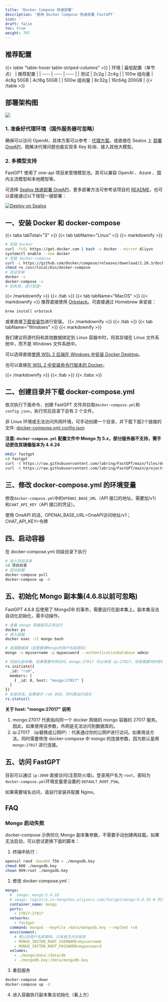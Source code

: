 ```yaml
---
title: 'Docker Compose 快速部署'
description: '使用 Docker Compose 快速部署 FastGPT'
icon: ''
draft: false
toc: true
weight: 707
---
```


## 推荐配置

{{< table "table-hover table-striped-columns" >}}
| 环境 | 最低配置（单节点） | 推荐配置 |
| ---- | ---- | ---- |
| 测试 | 2c2g  | 2c4g |
| 100w 组向量 | 4c8g 50GB | 4c16g 50GB |
| 500w 组向量 | 8c32g | 16c64g 200GB |
{{< /table >}}

## 部署架构图

![](/imgs/sealos-fastgpt.webp)


### 1. 准备好代理环境（国外服务器可忽略）

确保可以访问 OpenAI，具体方案可以参考：[代理方案](/docs/development/proxy/)。或直接在 Sealos 上 [部署 OneAPI](/docs/development/one-api)，既解决代理问题也能实现多 Key 轮询、接入其他大模型。

### 2. 多模型支持

FastGPT 使用了 one-api 项目来管理模型池，其可以兼容 OpenAI 、Azure 、国内主流模型和本地模型等。

可选择 [Sealos 快速部署 OneAPI](/docs/development/one-api)，更多部署方法可参考该项目的 [README](https://github.com/songquanpeng/one-api)，也可以直接通过以下按钮一键部署：

<a href="https://template.cloud.sealos.io/deploy?templateName=one-api" rel="external" target="_blank"><img src="https://cdn.jsdelivr.us/gh/labring-actions/templates@main/Deploy-on-Sealos.svg" alt="Deploy on Sealos"/></a>

## 一、安装 Docker 和 docker-compose

{{< tabs tabTotal="3" >}}
{{< tab tabName="Linux" >}}
{{< markdownify >}}

```bash
# 安装 Docker
curl -fsSL https://get.docker.com | bash -s docker --mirror Aliyun
systemctl enable --now docker
# 安装 docker-compose
curl -L https://github.com/docker/compose/releases/download/2.20.3/docker-compose-`uname -s`-`uname -m` -o /usr/local/bin/docker-compose
chmod +x /usr/local/bin/docker-compose
# 验证安装
docker -v
docker-compose -v
# 如失效，自行百度~
```

{{< /markdownify >}}
{{< /tab >}}
{{< tab tabName="MacOS" >}}
{{< markdownify >}}
推荐直接使用 [Orbstack](https://orbstack.dev/)。可直接通过 Homebrew 来安装：

```bash
brew install orbstack
```

或者直接[下载安装包](https://orbstack.dev/download)进行安装。
{{< /markdownify >}}
{{< /tab >}}
{{< tab tabName="Windows" >}}
{{< markdownify >}}

我们建议将源代码和其他数据绑定到 Linux 容器中时，将其存储在 Linux 文件系统中，而不是 Windows 文件系统中。

可以选择直接[使用 WSL 2 后端在 Windows 中安装 Docker Desktop](https://docs.docker.com/desktop/wsl/)。

也可以直接[在 WSL 2 中安装命令行版本的 Docker](https://nickjanetakis.com/blog/install-docker-in-wsl-2-without-docker-desktop)。

{{< /markdownify >}}
{{< /tab >}}
{{< /tabs >}}

## 二、创建目录并下载 docker-compose.yml

依次执行下面命令，创建 FastGPT 文件并拉取`docker-compose.yml`和`config.json`，执行完后目录下会有 2 个文件。

非 Linux 环境或无法访问外网环境，可手动创建一个目录，并下载下面2个链接的文件: [docker-compose.yml](https://github.com/labring/FastGPT/blob/main/files/deploy/fastgpt/docker-compose.yml),[config.json](https://github.com/labring/FastGPT/blob/main/projects/app/data/config.json)

**注意: `docker-compose.yml` 配置文件中 Mongo 为 5.x，部分服务器不支持，需手动更改其镜像版本为 4.4.24**

```bash
mkdir fastgpt
cd fastgpt
curl -O https://raw.githubusercontent.com/labring/FastGPT/main/files/deploy/fastgpt/docker-compose.yml
curl -O https://raw.githubusercontent.com/labring/FastGPT/main/projects/app/data/config.json
```

## 三、修改 docker-compose.yml 的环境变量

修改`docker-compose.yml`中的`OPENAI_BASE_URL`（API 接口的地址，需要加/v1）和`CHAT_API_KEY`（API 接口的凭证）。

使用 OneAPI 的话，OPENAI_BASE_URL=OneAPI访问地址/v1；CHAT_API_KEY=令牌


## 四、启动容器

在 docker-compose.yml 同级目录下执行

```bash
# 进入项目目录
cd 项目目录
# 启动容器
docker-compose pull
docker-compose up -d
```

## 五、初始化 Mongo 副本集(4.6.8以前可忽略)

FastGPT 4.6.8 后使用了 MongoDB 的事务，需要运行在副本集上。副本集没法自动化初始化，需手动操作。

```bash
# 查看 mongo 容器是否正常运行
docker ps 
# 进入容器
docker exec -it mongo bash

# 连接数据库（这里要填Mongo的用户名和密码）
mongo -u myusername -p mypassword --authenticationDatabase admin

# 初始化副本集。如果需要外网访问，mongo:27017 可以改成 ip:27017。但是需要同时修改 FastGPT 连接的参数（MONGODB_URI=mongodb://myname:mypassword@mongo:27017/fastgpt?authSource=admin => MONGODB_URI=mongodb://myname:mypassword@ip:27017/fastgpt?authSource=admin）
rs.initiate({
  _id: "rs0",
  members: [
    { _id: 0, host: "mongo:27017" }
  ]
})
# 检查状态。如果提示 rs0 状态，则代表运行成功
rs.status()
```

**关于 host: "mongo:27017" 说明**

1. mongo:27017 代表指向同一个 docker 网络的 mongo 容器的 27017 服务。因此，如果使用该参数，外网是无法访问到数据库的。
2. ip:27017 （ip替换成公网IP）：代表通过你的公网IP进行访问。如果用该方法，同时需要修改 docker-compose 中 mongo 的连接参数，因为默认是用 `mongo:27017` 进行连接。

## 五、访问 FastGPT

目前可以通过 `ip:3000` 直接访问(注意防火墙)。登录用户名为 `root`，密码为`docker-compose.yml`环境变量里设置的 `DEFAULT_ROOT_PSW`。

如果需要域名访问，请自行安装并配置 Nginx。


## FAQ

### Mongo 启动失败

docker-compose 示例优化 Mongo 副本集参数，不需要手动创建再挂载。如果无法启动，可以尝试更换下面的脚本：

1. 终端中执行：

```bash
openssl rand -base64 756 > ./mongodb.key
chmod 600 ./mongodb.key
chown 999:root ./mongodb.key
```

2. 修改 docker-compose.yml：
  
```yml
mongo:
  #  image: mongo:5.0.18
  # image: registry.cn-hangzhou.aliyuncs.com/fastgpt/mongo:5.0.18 # 阿里云
  container_name: mongo
  ports:
    - 27017:27017
  networks:
    - fastgpt
  command: mongod --keyFile /data/mongodb.key --replSet rs0
  environment:
    # 默认的用户名和密码，只有首次允许有效
    - MONGO_INITDB_ROOT_USERNAME=myusername
    - MONGO_INITDB_ROOT_PASSWORD=mypassword
  volumes:
    - ./mongo/data:/data/db
    - ./mongodb.key:/data/mongodb.key
```

3. 重启服务

```bash
docker-compose down
docker-compose up -d
```

4. 进入容器执行副本集合初始化（看上方）